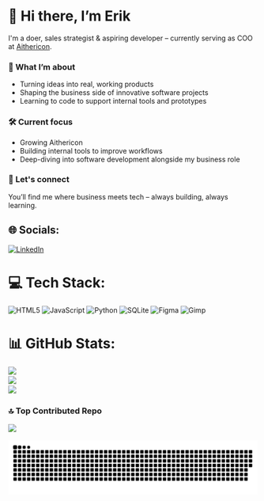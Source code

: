# 👋 Hi there, I’m Erik

I'm a doer, sales strategist & aspiring developer – currently serving as COO at [Aithericon](https://aithericon.com).

### 🚀 What I’m about
- Turning ideas into real, working products
- Shaping the business side of innovative software projects
- Learning to code to support internal tools and prototypes

### 🛠️ Current focus
- Growing Aithericon
- Building internal tools to improve workflows
- Deep-diving into software development alongside my business role

### 💬 Let's connect
You’ll find me where business meets tech – always building, always learning.


## 🌐 Socials:
[![LinkedIn](https://img.shields.io/badge/LinkedIn-%230077B5.svg?logo=linkedin&logoColor=white)](https://linkedin.com/in/erik-kling-10199623b) 

# 💻 Tech Stack:
![HTML5](https://img.shields.io/badge/html5-%23E34F26.svg?style=plastic&logo=html5&logoColor=white) ![JavaScript](https://img.shields.io/badge/javascript-%23323330.svg?style=plastic&logo=javascript&logoColor=%23F7DF1E) ![Python](https://img.shields.io/badge/python-3670A0?style=plastic&logo=python&logoColor=ffdd54) ![SQLite](https://img.shields.io/badge/sqlite-%2307405e.svg?style=plastic&logo=sqlite&logoColor=white) ![Figma](https://img.shields.io/badge/figma-%23F24E1E.svg?style=plastic&logo=figma&logoColor=white) ![Gimp](https://img.shields.io/badge/Gimp-657D8B?style=plastic&logo=gimp&logoColor=FFFFFF)
# 📊 GitHub Stats:
![](https://github-readme-stats.vercel.app/api?username=ErikKling&theme=dark&hide_border=false&include_all_commits=false&count_private=false)<br/>
![](https://nirzak-streak-stats.vercel.app/?user=ErikKling&theme=dark&hide_border=false)<br/>
![](https://github-readme-stats.vercel.app/api/top-langs/?username=ErikKling&theme=dark&hide_border=false&include_all_commits=false&count_private=false&layout=compact)

### 🔝 Top Contributed Repo
![](https://github-contributor-stats.vercel.app/api?username=ErikKling&limit=5&theme=dark&combine_all_yearly_contributions=true)

<!-- Proudly created with GPRM ( https://gprm.itsvg.in ) -->


<picture>
  <source media="(prefers-color-scheme: dark)" srcset="https://raw.githubusercontent.com/erikkling/erikkling/output/github-snake-dark.svg" />
  <source media="(prefers-color-scheme: light)" srcset="https://raw.githubusercontent.com/erikkling/erikkling/output/github-snake.svg" />
  <img alt="github-snake" src="https://raw.githubusercontent.com/erikkling/erikkling/output/github-snake.svg" />
</picture>